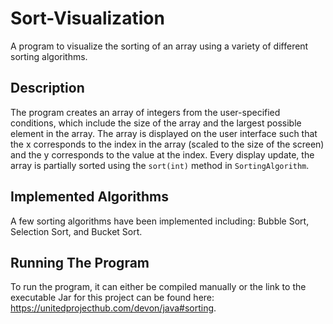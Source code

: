 # Sort-Visualization
A program to visualize the sorting of an array using a variety of different sorting algorithms.

## Description
The program creates an array of integers from the user-specified conditions, which include the size of the array and the largest possible element in the array.
The array is displayed on the user interface such that the x corresponds to the index in the array (scaled to the size of the screen) and the y corresponds to the value at the index.
Every display update, the array is partially sorted using the `sort(int)` method in `SortingAlgorithm`.

## Implemented Algorithms
A few sorting algorithms have been implemented including: Bubble Sort, Selection Sort, and Bucket Sort.

## Running The Program
To run the program, it can either be compiled manually or the link to the executable Jar for this project can be found here: https://unitedprojecthub.com/devon/java#sorting.
